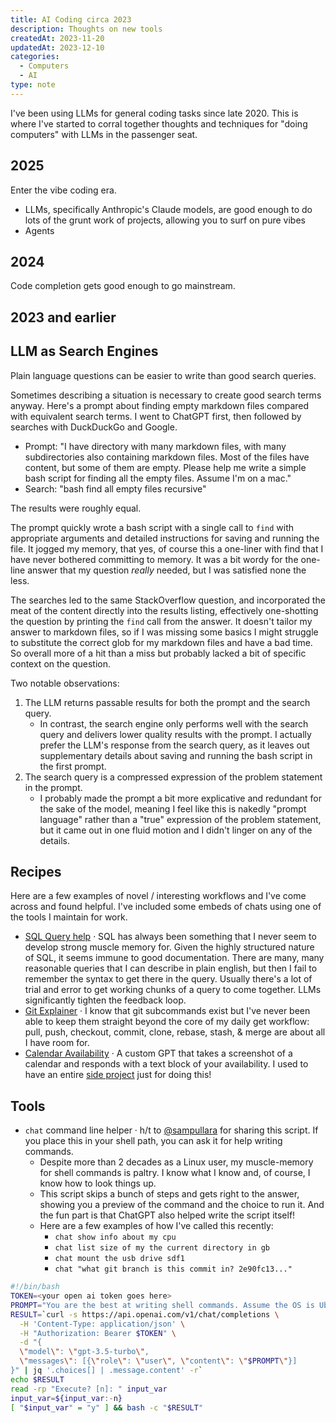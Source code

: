 ```yaml
---
title: AI Coding circa 2023
description: Thoughts on new tools
createdAt: 2023-11-20
updatedAt: 2023-12-10
categories:
  - Computers
  - AI
type: note
---
```


I've been using LLMs for general coding tasks since late 2020. This is where I've started to corral together thoughts and techniques for "doing computers" with LLMs in the passenger seat.

## 2025

Enter the vibe coding era.

- LLMs, specifically Anthropic's Claude models, are good enough to do lots of the grunt work of projects, allowing you to surf on pure vibes
- Agents

## 2024

Code completion gets good enough to go mainstream.

## 2023 and earlier

## LLM as Search Engines

Plain language questions can be easier to write than good search queries.

Sometimes describing a situation is necessary to create good search terms anyway. Here's a prompt about finding empty markdown files compared with equivalent search terms. I went to ChatGPT first, then followed by searches with DuckDuckGo and Google.

- Prompt: "I have directory with many markdown files, with many subdirectories also containing markdown files. Most of the files have content, but some of them are empty. Please help me write a simple bash script for finding all the empty files. Assume I'm on a mac."
- Search: "bash find all empty files recursive"

The results were roughly equal.

The prompt quickly wrote a bash script with a single call to `find` with appropriate arguments and detailed instructions for saving and running the file. It jogged my memory, that yes, of course this a one-liner with find that I have never bothered committing to memory. It was a bit wordy for the one-line answer that my question _really_ needed, but I was satisfied none the less.

The searches led to the same StackOverflow question, and incorporated the meat of the content directly into the results listing, effectively one-shotting the question by printing the `find` call from the answer. It doesn't tailor my answer to markdown files, so if I was missing some basics I might struggle to substitute the correct glob for my markdown files and have a bad time. So overall more of a hit than a miss but probably lacked a bit of specific context on the question.

Two notable observations:

1. The LLM returns passable results for both the prompt and the search query.
   - In contrast, the search engine only performs well with the search query and delivers lower quality results with the prompt. I actually prefer the LLM's response from the search query, as it leaves out supplementary details about saving and running the bash script in the first prompt.
2. The search query is a compressed expression of the problem statement in the prompt.
   - I probably made the prompt a bit more explicative and redundant for the sake of the model, meaning I feel like this is nakedly "prompt language" rather than a "true" expression of the problem statement, but it came out in one fluid motion and I didn't linger on any of the details.

## Recipes

Here are a few examples of novel / interesting workflows and I've come across and found helpful. I've included some embeds of chats using one of the tools I maintain for work.

- [SQL Query help](https://bench.io/share/6LwIvGnaOJ9jDenPxNNh9u) &middot; SQL has always been something that I never seem to develop strong muscle memory for. Given the highly structured nature of SQL, it seems immune to good documentation. There are many, many reasonable queries that I can describe in plain english, but then I fail to remember the syntax to get there in the query. Usually there's a lot of trial and error to get working chunks of a query to come together. LLMs significantly tighten the feedback loop.
- [Git Explainer](https://chat.0x01.ai/share/FEuWEKM) &middot; I know that git subcommands exist but I've never been able to keep them straight beyond the core of my daily get workflow: pull, push, checkout, commit, clone, rebase, stash, & merge are about all I have room for.
- [Calendar Availability](https://chat.openai.com/g/g-0yja9C7Ik-calendar-availability) &middot; A custom GPT that takes a screenshot of a calendar and responds with a text block of your availability. I used to have an entire [side project](https://github.com/wookiehangover/when.works) just for doing this!

## Tools

- `chat` command line helper &middot; h/t to [@sampullara](https://twitter.com/sampullara) for sharing this script. If you place this in your shell path, you can ask it for help writing commands.
  - Despite more than 2 decades as a Linux user, my muscle-memory for shell commands is paltry. I know what I know and, of course, I know how to look things up.
  - This script skips a bunch of steps and gets right to the answer, showing you a preview of the command and the choice to run it. And the fun part is that ChatGPT also helped write the script itself!
  - Here are a few examples of how I've called this recently:
    - `chat show info about my cpu`
    - `chat list size of my the current directory in gb`
    - `chat mount the usb drive sdf1`
    - `chat "what git branch is this commit in? 2e90fc13..."`

```bash
#!/bin/bash
TOKEN=<your open ai token goes here>
PROMPT="You are the best at writing shell commands. Assume the OS is Ubuntu. I want you to respond with only the shell commands separated by semicolons and no commentary. Here is what I want to do: $@"
RESULT=`curl -s https://api.openai.com/v1/chat/completions \
  -H 'Content-Type: application/json' \
  -H "Authorization: Bearer $TOKEN" \
  -d "{
  \"model\": \"gpt-3.5-turbo\",
  \"messages\": [{\"role\": \"user\", \"content\": \"$PROMPT\"}]
}" | jq '.choices[] | .message.content' -r`
echo $RESULT
read -rp "Execute? [n]: " input_var
input_var=${input_var:-n}
[ "$input_var" = "y" ] && bash -c "$RESULT"
```
